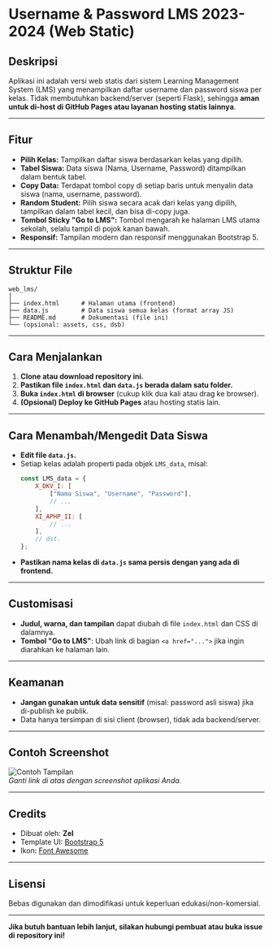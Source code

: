 # Username & Password LMS 2023-2024 (Web Static)

## Deskripsi
Aplikasi ini adalah versi web statis dari sistem Learning Management System (LMS) yang menampilkan daftar username dan password siswa per kelas. Tidak membutuhkan backend/server (seperti Flask), sehingga **aman untuk di-host di GitHub Pages atau layanan hosting statis lainnya**.

---

## Fitur
- **Pilih Kelas:** Tampilkan daftar siswa berdasarkan kelas yang dipilih.
- **Tabel Siswa:** Data siswa (Nama, Username, Password) ditampilkan dalam bentuk tabel.
- **Copy Data:** Terdapat tombol copy di setiap baris untuk menyalin data siswa (nama, username, password).
- **Random Student:** Pilih siswa secara acak dari kelas yang dipilih, tampilkan dalam tabel kecil, dan bisa di-copy juga.
- **Tombol Sticky "Go to LMS":** Tombol mengarah ke halaman LMS utama sekolah, selalu tampil di pojok kanan bawah.
- **Responsif:** Tampilan modern dan responsif menggunakan Bootstrap 5.

---

## Struktur File

```
web_lms/
│
├── index.html      # Halaman utama (frontend)
├── data.js         # Data siswa semua kelas (format array JS)
├── README.md       # Dokumentasi (file ini)
└── (opsional: assets, css, dsb)
```

---

## Cara Menjalankan

1. **Clone atau download repository ini.**
2. **Pastikan file `index.html` dan `data.js` berada dalam satu folder.**
3. **Buka `index.html` di browser** (cukup klik dua kali atau drag ke browser).
4. **(Opsional) Deploy ke GitHub Pages** atau hosting statis lain.

---

## Cara Menambah/Mengedit Data Siswa

- **Edit file `data.js`.**
- Setiap kelas adalah properti pada objek `LMS_data`, misal:
  ```js
  const LMS_data = {
      X_DKV_I: [
          ["Nama Siswa", "Username", "Password"],
          // ...
      ],
      XI_APHP_II: [
          // ...
      ],
      // dst.
  };
  ```
- **Pastikan nama kelas di `data.js` sama persis dengan yang ada di frontend.**

---

## Customisasi

- **Judul, warna, dan tampilan** dapat diubah di file `index.html` dan CSS di dalamnya.
- **Tombol "Go to LMS"**: Ubah link di bagian `<a href="...">` jika ingin diarahkan ke halaman lain.

---

## Keamanan

- **Jangan gunakan untuk data sensitif** (misal: password asli siswa) jika di-publish ke publik.
- Data hanya tersimpan di sisi client (browser), tidak ada backend/server.

---

## Contoh Screenshot

![Contoh Tampilan](https://i.imgur.com/your-screenshot.png)  
*Ganti link di atas dengan screenshot aplikasi Anda.*

---

## Credits

- Dibuat oleh: **Zel**
- Template UI: [Bootstrap 5](https://getbootstrap.com/)
- Ikon: [Font Awesome](https://fontawesome.com/)

---

## Lisensi

Bebas digunakan dan dimodifikasi untuk keperluan edukasi/non-komersial.

---

**Jika butuh bantuan lebih lanjut, silakan hubungi pembuat atau buka issue di repository ini!**
